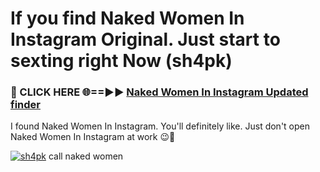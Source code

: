 # If you find Naked Women In Instagram Original. Just start to sexting right Now (sh4pk)

<h3>🔴 CLICK HERE 🌐==►► <a href="https://tinyurl.com/mtbk5fxa" rel="nofollow">Naked Women In Instagram Updated finder</a></h3>

I found Naked Women In Instagram. You'll definitely like. Just don't open Naked Women In Instagram at work 😉💬

[![sh4pk](https://i.imgur.com/Q8WKrnY.jpeg)](https://tinyurl.com/mtbk5fxa)
call naked women
